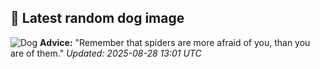 ## 🐶 Latest random dog image
![Dog](https://images.dog.ceo/breeds/greyhound-italian/n02091032_1680.jpg)
**Advice:** "Remember that spiders are more afraid of you, than you are of them."
*Updated: 2025-08-28 13:01 UTC*
